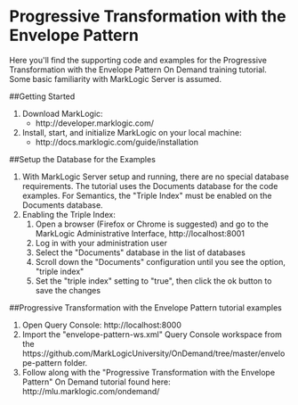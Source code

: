 # Progressive Transformation with the Envelope Pattern
Here you'll find the supporting code and examples for the Progressive Transformation with the Envelope Pattern On Demand training tutorial.  Some basic familiarity with MarkLogic Server is assumed.

##Getting Started
<ol>
<li>Download MarkLogic:
  <ul>
    <li>http://developer.marklogic.com/
  </ul>
<li>Install, start, and initialize MarkLogic on your local machine:
  <ul>
    <li>http://docs.marklogic.com/guide/installation
  </ul>
</ol>
##Setup the Database for the Examples
<ol>
<li>With MarkLogic Server setup and running, there are no special database requirements. The tutorial uses the Documents database for the code examples. For Semantics, the "Triple Index" must be enabled on the Documents database.
<li>Enabling the Triple Index:
  <ol>
    <li>Open a browser (Firefox or Chrome is suggested) and go to the MarkLogic Administrative Interface, http://localhost:8001
    <li>Log in with your administration user
    <li>Select the "Documents" database in the list of databases
    <li>Scroll down the "Documents" configuration until you see the option, "triple index"
    <li>Set the "triple index" setting to "true", then click the ok button to save the changes
  </ol>
</ol>
##Progressive Transformation with the Envelope Pattern tutorial examples
<ol>
<li>Open Query Console:  http://localhost:8000
<li>Import the "envelope-pattern-ws.xml" Query Console workspace from the https://github.com/MarkLogicUniversity/OnDemand/tree/master/envelope-pattern folder.  
<li>Follow along with the "Progressive Transformation with the Envelope Pattern" On Demand tutorial found here:  http://mlu.marklogic.com/ondemand/
</ol>
